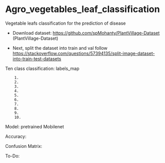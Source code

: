 # Agro_vegetables_leaf_classification
Vegetable leafs classification for the prediction of disease 

- Download dataset: https://github.com/spMohanty/PlantVillage-Dataset (PlantVillage-Dataset)

- Next, split the dataset into train and val
        follow https://stackoverflow.com/questions/57394135/split-image-dataset-into-train-test-datasets

Ten class classification: labels_map

        1. 
        2. 
        3.
        4.
        5.
        6.
        7.
        8.
        9.
        10.
 Model: pretrained Mobilenet
 
 Accuracy:
 
 Confusion Matrix:
 
 To-Do:
 
